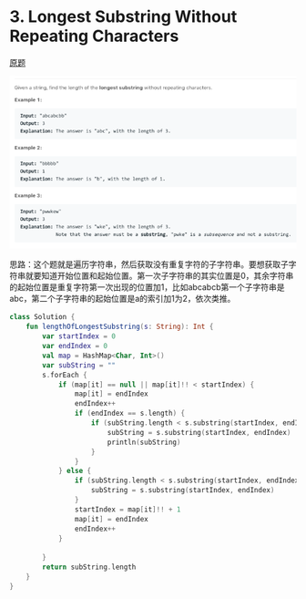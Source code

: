 # 3. Longest Substring Without Repeating Characters

[原题](https://leetcode.com/problems/longest-substring-without-repeating-characters/)

![](../.gitbook/assets/image%20%2810%29.png)

思路：这个题就是遍历字符串，然后获取没有重复字符的子字符串。要想获取子字符串就要知道开始位置和起始位置。第一次子字符串的其实位置是0，其余字符串的起始位置是重复字符第一次出现的位置加1，比如abcabcb第一个子字符串是abc，第二个子字符串的起始位置是a的索引加1为2，依次类推。

```kotlin
class Solution {
    fun lengthOfLongestSubstring(s: String): Int {
        var startIndex = 0
        var endIndex = 0
        val map = HashMap<Char, Int>()
        var subString = ""
        s.forEach {
            if (map[it] == null || map[it]!! < startIndex) {
                map[it] = endIndex
                endIndex++
                if (endIndex == s.length) {
                    if (subString.length < s.substring(startIndex, endIndex).length) {
                        subString = s.substring(startIndex, endIndex)
                        println(subString)
                    }
                }
            } else {
                if (subString.length < s.substring(startIndex, endIndex).length) {
                    subString = s.substring(startIndex, endIndex)
                }
                startIndex = map[it]!! + 1
                map[it] = endIndex
                endIndex++
            }

        }
        return subString.length
    }
}
```

